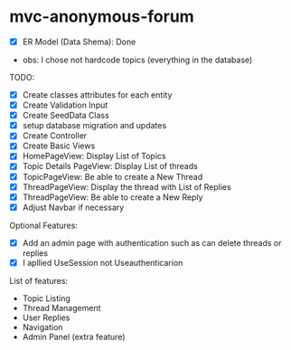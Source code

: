 # mvc-anonymous-forum

* [X]  ER Model (Data Shema): Done
- obs: I chose not hardcode topics (everything in the database)

TODO:

* [x] Create classes attributes for each entity
* [x] Create Validation Input
* [x] Create SeedData Class
* [x] setup database migration and updates
* [x] Create Controller
* [x] Create Basic Views
* [x] HomePageView: Display List of Topics
* [x] Topic Details PageView: Display List of threads
* [x] TopicPageView: Be able to create a New Thread
* [x] ThreadPageView: Display the thread with List of Replies
* [x] ThreadPageView: Be able to create a New Reply
* [x] Adjust Navbar if necessary

Optional Features:
* [x] Add an admin page with authentication such as can delete threads or replies
* [x] I apllied UseSession not Useauthenticarion

List of features:
* Topic Listing
* Thread Management
* User Replies
* Navigation
* Admin Panel (extra feature)
